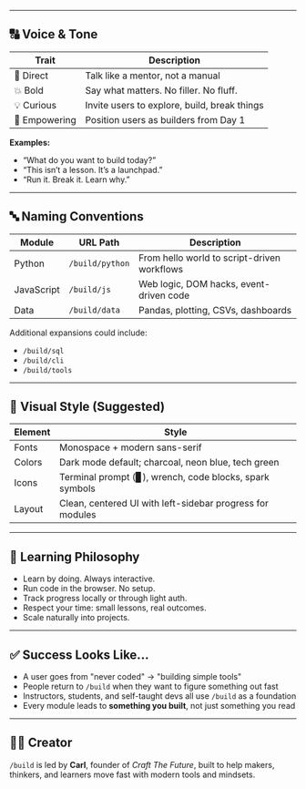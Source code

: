 
---

## 🔠 Voice & Tone

| Trait          | Description |
|---------------|-------------|
| 🧠 Direct      | Talk like a mentor, not a manual |
| 💥 Bold        | Say what matters. No filler. No fluff. |
| 💡 Curious     | Invite users to explore, build, break things |
| 🧰 Empowering  | Position users as builders from Day 1 |

**Examples:**
- “What do you want to build today?”
- “This isn’t a lesson. It’s a launchpad.”
- “Run it. Break it. Learn why.”

---

## 🔤 Naming Conventions

| Module | URL Path | Description |
|--------|----------|-------------|
| Python | `/build/python` | From hello world to script-driven workflows |
| JavaScript | `/build/js` | Web logic, DOM hacks, event-driven code |
| Data | `/build/data` | Pandas, plotting, CSVs, dashboards |

Additional expansions could include:
- `/build/sql`
- `/build/cli`
- `/build/tools`

---

## 🎨 Visual Style (Suggested)

| Element    | Style |
|------------|-------|
| Fonts      | Monospace + modern sans-serif |
| Colors     | Dark mode default; charcoal, neon blue, tech green |
| Icons      | Terminal prompt (▊), wrench, code blocks, spark symbols |
| Layout     | Clean, centered UI with left-sidebar progress for modules |

---

## 🧠 Learning Philosophy

- Learn by doing. Always interactive.
- Run code in the browser. No setup.
- Track progress locally or through light auth.
- Respect your time: small lessons, real outcomes.
- Scale naturally into projects.

---

## ✅ Success Looks Like...

- A user goes from "never coded" → "building simple tools"
- People return to `/build` when they want to figure something out fast
- Instructors, students, and self-taught devs all use `/build` as a foundation
- Every module leads to **something you built**, not just something you read

---

## 👨‍💻 Creator

`/build` is led by **Carl**, founder of *Craft The Future*, built to help makers, thinkers, and learners move fast with modern tools and mindsets.

